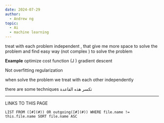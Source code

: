 ```yaml
---
date: 2024-07-29
author:
  - Andrew ng
topic:
  - Ai
  - machine learning
---
```

treat with each problem independent , that give me more space to solve the problem and find easy way (not complex ) to solve the problem 

**Example**
optimize cost function (J )
	gradient descent 

Not overfitting 
	regularization 


when solve the problem we treat with each other independently   

there are some techniques  تكسر هذه القاعدة  
[](Regularization.md#Early%20stopping)


----
LINKS TO THIS PAGE 
```dataview
LIST FROM ([#](#)) OR outgoing([#](#)) WHERE file.name != this.file.name SORT file.name ASC 
```

